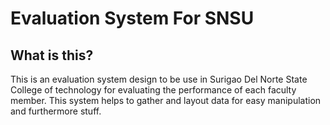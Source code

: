 # Evaluation System For SNSU

## What is this?
This is an evaluation system design to be use in Surigao Del Norte State College of technology
for evaluating the performance of each faculty member. This system helps to gather and layout data
for easy manipulation and furthermore stuff.